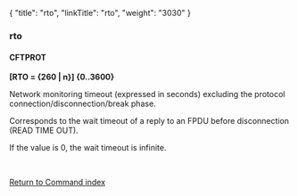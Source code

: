 {
    "title": "rto",
    "linkTitle": "rto",
    "weight": "3030"
}<span id="rto"></span>

### rto

#### CFTPROT

******[RTO =
{<span class="underline">260</span> &#124; n}]** {0..3600}****

Network monitoring timeout (expressed in seconds) excluding the protocol
connection/disconnection/break phase.

Corresponds to the wait timeout of a reply to an FPDU before disconnection
(READ TIME OUT).

If the value is 0, the wait timeout is infinite.

 

[Return to Command index](../../)
